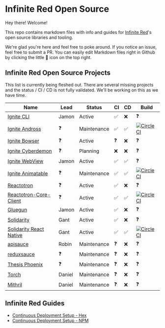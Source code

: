 # Infinite Red Open Source

Hey there! Welcome!

This repo contains markdown files with info and guides for [Infinite Red](https://infinite.red)'s open source libraries and tooling.

We're glad you're here and feel free to poke around. If you notice an issue, feel free to submit a PR. You can easily edit Markdown files right in Github by clicking the little :pencil: icon on the top right.

## Infinite Red Open Source Projects

This list is currently being fleshed out. There are several missing projects and the status / CI / CD is not fully validated. We'll be working on this as we have time.

| Name | Lead | Status | CI | CD | Build |
|------|------|--------|----|----|-------|
| [Ignite CLI](https://github.com/infinitered/ignite) | Jamon | Active | ✅ | :x: | ❓ |
| [Ignite Andross](https://github.com/infinitered/ignite-ir-boilerplate-andross) | ❓ | Maintenance | ✅ | ✅ | [![CircleCI](https://circleci.com/gh/infinitered/ignite-ir-boilerplate-andross.svg?style=svg)](https://circleci.com/gh/infinitered/ignite-ir-boilerplate-andross) |
| [Ignite Bowser](https://github.com/infinitered/ignite-ir-boilerplate-bowser) | ❓ | Active | ❓ | :x: | ❓ |
| [Ignite Cyberdemon](https://github.com/infinitered/ignite-ir-boilerplate-cyberdemon) | ❓ | Planning | :x: | :x: | ❓ |
| [Ignite WebView](https://github.com/infinitered/ignite-webview) | Jamon | Active | ✅ | ✅ | ❓ |
| [Ignite Animatable](https://github.com/infinitered/ignite-animatable) | ❓ | Maintenance | ✅ | ✅ | [![CircleCI](https://circleci.com/gh/infinitered/ignite-animatable/tree/master.svg?style=svg)](https://circleci.com/gh/infinitered/ignite-animatable/tree/master) |
| [Reactotron](https://github.com/infinitered/reactotron) | ❓ | Active | ✅ | :x: | ❓ |
| [Reactotron-Core-Client](https://github.com/infinitered/reactotron-core-client) | ❓ | Active | ✅ | ✅ | [![CircleCI](https://circleci.com/gh/infinitered/reactotron-core-client/tree/master.svg?style=svg)](https://circleci.com/gh/infinitered/reactotron-core-client/tree/master)
| [Gluegun](https://github.com/infinitered/gluegun) | Jamon | Active | ✅ | :x: | ❓ |
| [Solidarity](https://github.com/infinitered/solidarity) | Gant | Active | ✅ | :x: | ❓ |
| [Solidarity React Native](https://github.com/infinitered/solidarity-react-native) | Gant | Active | ✅ | ✅ | [![CircleCI](https://circleci.com/gh/infinitered/solidarity-react-native.svg?style=svg)](https://circleci.com/gh/infinitered/solidarity-react-native) |
| [apisauce](https://github.com/infinitered/apisauce) | Robin | Maintenance | ❓ | :x: | ❓ |
| [reduxsauce](https://github.com/infinitered/reduxsauce) | ❓ | Maintenance | ❓ | :x: | ❓ |
| [Thesis Phoenix](https://github.com/infinitered/reactotron) | ❓ | Maintenance | ❓ | :x: | ❓ |
| [Torch](https://github.com/infinitered/torch) | Daniel | Maintenance | ❓ | :x: | ❓ |
| [Mithril](https://github.com/infinitered/mithril) | Daniel | Maintenance | ❓ | :x: | ❓ |

## Infinite Red Guides

- [Continuous Deployment Setup - Hex](./Continuous-Deployment-Setup-Hex.md)
- [Continuous Deployment Setup - NPM](./Continuous-Deployment-Setup-NPM.md)
